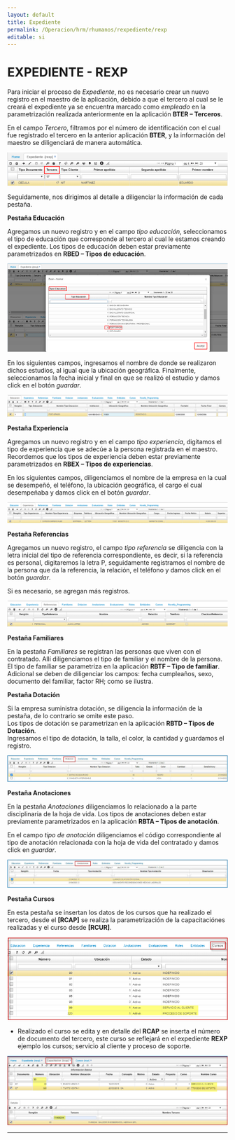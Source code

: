 ```yaml
---
layout: default
title: Expediente
permalink: /Operacion/hrm/rhumanos/rexpediente/rexp
editable: si
---
```


# EXPEDIENTE - REXP


Para iniciar el proceso de _Expediente_, no es necesario crear un nuevo registro en el maestro de la aplicación, debido a que el tercero al cual se le creará el expediente ya se encuentra marcado como _empleado_ en la parametrización realizada anteriormente en la aplicación **BTER – Terceros**. 

En el campo _Tercero_, filtramos por el número de identificación con el cual fue registrado el tercero en la anterior aplicación **BTER**, y la información del maestro se diligenciará de manera automática.


![](rexp1.png)


Seguidamente, nos dirigimos al detalle a diligenciar la información de cada pestaña.

**Pestaña Educación**

Agregamos un nuevo registro y en el campo _tipo educación_, seleccionamos el tipo de educación que corresponde al tercero al cual le estamos creando el expediente. Los tipos de educación deben estar previamente parametrizados en **RBED – Tipos de educación**.


![](rexp2.png)


En los siguientes campos, ingresamos el nombre de donde se realizaron dichos estudios, al igual que la ubicación geográfica. Finalmente, seleccionamos la fecha inicial y final en que se realizó el estudio y damos click en el botón _guardar_.


![](rexp3.png)


**Pestaña Experiencia**

Agregamos un nuevo registro y en el campo _tipo experiencia_, digitamos el tipo de experiencia que se adecúe a la persona registrada en el maestro. Recordemos que los tipos de experiencia deben estar previamente parametrizados en **RBEX – Tipos de experiencias**.  

En los siguientes campos, diligenciamos el nombre de la empresa en la cual se desempeñó, el teléfono, la ubicación geográfica, el cargo el cual desempeñaba y damos click en el botón _guardar_.  



![](rexp4.png)




**Pestaña Referencias**

Agregamos un nuevo registro, el campo _tipo referencia_ se diligencia con la letra inicial del tipo de referencia correspondiente, es decir, si la referencia es personal, digitaremos la letra P, seguidamente registramos el nombre de la persona que da la referencia, la relación, el teléfono y damos click en el botón _guardar_.

Si es necesario, se agregan más registros.


![](rexp5.png)


**Pestaña Familiares**

En la pestaña _Familiares_ se registran las personas que viven con el contratado. Allí diligenciamos el tipo de familiar y el nombre de la persona. El tipo de familiar se parametriza en la aplicación **RBTF – Tipo de familiar**. Adicional se deben de diligenciar los campos: fecha cumpleaños, sexo, documento del familiar, factor RH; como se ilustra.  





**Pestaña Dotación**

Si la empresa suministra dotación, se diligencia la información de la pestaña, de lo contrario se omite este paso.  
Los tipos de dotación se parametrizan en la aplicación **RBTD – Tipos de Dotación**.  
Ingresamos el tipo de dotación, la talla, el color, la cantidad y guardamos el registro.


![](rexp7.png)


**Pestaña Anotaciones**

En la pestaña _Anotaciones_ diligenciamos lo relacionado a la parte disciplinaria de la hoja de vida. Los tipos de anotaciones deben estar previamente parametrizados en la aplicación **RBTA – Tipos de anotación**. 

En el campo _tipo de anotación_ diligenciamos el código correspondiente al tipo de anotación relacionada con la hoja de vida del contratado y damos click en _guardar_.


![](rexp8.png)

**Pestaña Cursos**

En esta pestaña se insertan los datos de los cursos que ha realizado el tercero, desde el **[RCAP]** se realiza la parametrización de la capacitaciónes realizadas y el curso desde **[RCUR]**.  

![](rexp12.png)

* Realizado el curso se edita y en detalle del **RCAP** se inserta el número de documento del tercero, este curso se reflejará en el expediente **REXP** ejemplo los cursos;  servicio al cliente y proceso de soporte.  

![](rexp11.png)

**********














